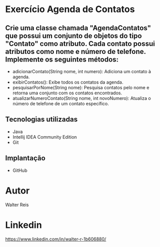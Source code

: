 # Exercício Agenda de Contatos

## Crie uma classe chamada "AgendaContatos" que possui um conjunto de objetos do tipo "Contato" como atributo. Cada contato possui atributos como nome e número de telefone. Implemente os seguintes métodos:

* adicionarContato(String nome, int numero): Adiciona um contato à agenda.
* exibirContatos(): Exibe todos os contatos da agenda.
* pesquisarPorNome(String nome): Pesquisa contatos pelo nome e retorna uma conjunto com os contatos encontrados.
* atualizarNumeroContato(String nome, int novoNumero): Atualiza o número de telefone de um contato específico.

## Tecnologias utilizadas
- Java
- Intellij IDEA Community Edition
- Git

## Implantação 
- GitHub

# Autor
Walter Reis

# Linkedin
https://www.linkedin.com/in/walter-r-1b606880/
